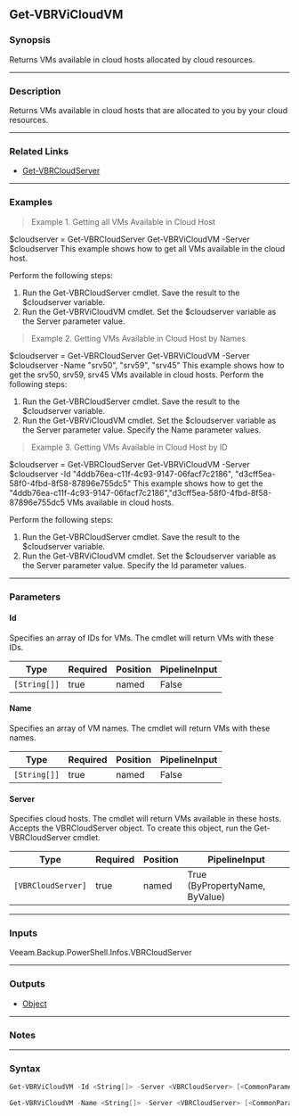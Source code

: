 Get-VBRViCloudVM
----------------

### Synopsis
Returns VMs available in cloud hosts allocated by cloud resources.

---

### Description

Returns VMs available in cloud hosts that are allocated to you by your cloud resources.

---

### Related Links
* [Get-VBRCloudServer](Get-VBRCloudServer)

---

### Examples
> Example 1. Getting all VMs Available in Cloud Host

$cloudserver = Get-VBRCloudServer
Get-VBRViCloudVM -Server $cloudserver
This example shows how to get all VMs available in the cloud host.

Perform the following steps:
1.	Run the Get-VBRCloudServer cmdlet. Save the result to the $cloudserver variable.
2.	Run the Get-VBRViCloudVM cmdlet. Set the $cloudserver variable as the Server parameter value.
> Example 2. Getting VMs Available in Cloud Host by Names

$cloudserver = Get-VBRCloudServer
Get-VBRViCloudVM -Server $cloudserver -Name "srv50", "srv59", "srv45"
This example shows how to get the srv50, srv59, srv45 VMs available in cloud hosts.
Perform the following steps:
1.	Run the Get-VBRCloudServer cmdlet. Save the result to the $cloudserver variable.
2.	Run the Get-VBRViCloudVM cmdlet. Set the $cloudserver variable as the Server parameter value. Specify the Name parameter values.
> Example 3. Getting VMs Available in Cloud Host by ID

$cloudserver = Get-VBRCloudServer
Get-VBRViCloudVM -Server $cloudserver -Id "4ddb76ea-c11f-4c93-9147-06facf7c2186", "d3cff5ea-58f0-4fbd-8f58-87896e755dc5"
This example shows how to get the "4ddb76ea-c11f-4c93-9147-06facf7c2186","d3cff5ea-58f0-4fbd-8f58-87896e755dc5 VMs available in cloud hosts.

Perform the following steps:
1.	Run the Get-VBRCloudServer cmdlet. Save the result to the $cloudserver variable.
2.	Run the Get-VBRViCloudVM cmdlet. Set the $cloudserver variable as the Server parameter value.  Specify the Id parameter values.

---

### Parameters
#### **Id**
Specifies an array of IDs for VMs. The cmdlet will return VMs with these IDs.

|Type        |Required|Position|PipelineInput|
|------------|--------|--------|-------------|
|`[String[]]`|true    |named   |False        |

#### **Name**
Specifies an array of VM names. The cmdlet will return VMs with these names.

|Type        |Required|Position|PipelineInput|
|------------|--------|--------|-------------|
|`[String[]]`|true    |named   |False        |

#### **Server**
Specifies cloud hosts. The cmdlet will return VMs available in these hosts.
Accepts the VBRCloudServer object. To create this object, run the Get-VBRCloudServer cmdlet.

|Type              |Required|Position|PipelineInput                 |
|------------------|--------|--------|------------------------------|
|`[VBRCloudServer]`|true    |named   |True (ByPropertyName, ByValue)|

---

### Inputs
Veeam.Backup.PowerShell.Infos.VBRCloudServer

---

### Outputs
* [Object](https://learn.microsoft.com/en-us/dotnet/api/System.Object)

---

### Notes

---

### Syntax
```PowerShell
Get-VBRViCloudVM -Id <String[]> -Server <VBRCloudServer> [<CommonParameters>]
```
```PowerShell
Get-VBRViCloudVM -Name <String[]> -Server <VBRCloudServer> [<CommonParameters>]
```

